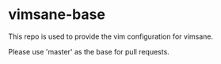 # vimsane-base

This repo is used to provide the vim configuration for vimsane.

Please use 'master' as the base for pull requests.
